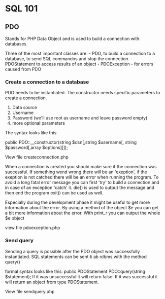 # SQL 101

## PDO

Stands for PHP Data Object and is used to build a connection with databases.

Three of the most important classes are:
    - PDO, to build a connection to a database, to send SQL commandos and stop the connection.
    - PDOStatement to access results of an object
    - PDOException - for errors caused from PDO

### Create a connection to a database

PDO needs to be instantiated. The constructor needs specific parameters to create a connection.

1. Data source
2. Username
3. Password (we'll use root as username and leave password empty)
4. more optional parameters

The syntax looks like this:

public PDO::__constructor(string $dsn[,string $username[, string $password[,array $options]]]);

View file createconnection.php

When a connection is created you should make sure if the connection was successful. If something wend wrong there will be an 'exeption', if the exeption is not catched there will be an error when running the program.
To avoid a long fatal error message you can first 'try' to build a connection and in case of an exception 'catch' it.
die() is used to output the message and then end the program exit() can be used as well.

Especially during the development phase it might be useful to get more information about the error. By using a method of the object $e you can get a bit more information about the error.
With print_r you can output the whole $e object

view file pdoexception.php

### Send query

Sending a query is possible after the PDO object was successfully instantiated.
SQL statements can be sent ti ab rdbms with the method query()

formal syntax looks like this:
    public PDOStatement PDO::query(string $statement);
If it was unsuccessful it will return false. If it was successful it will return an object from type PDOStatement.

View file sendquery.php

